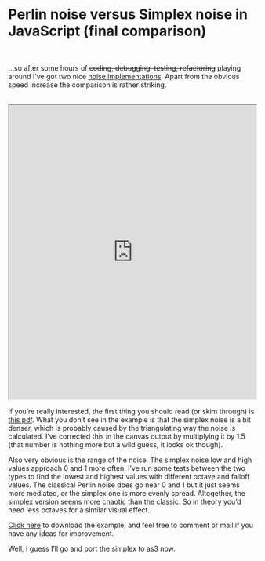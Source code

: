 <!--
  id: 448
  description: ...so after some hours of playing around I've got two nice noise implementations, one Perlin and one Simplex noise. Apart from the obvious speed increase the comparison is rather striking.
  date: 2010-05-12
  modified: 2020-05-31
  slug: perlin-noise-versus-simplex-noise-in-javascript-final-comparison
  type: post
  excerpt: <p>&#8230;so after some hours of coding, debugging, testing, refactoring playing around I&#8217;ve got two nice noise implementations. Apart from the obvious speed increase the comparison is rather striking.</p>
  categories: code, HTML, JavaScript
  tags: math, cool shit, noise
  metaKeyword: Simplex noise
  metaTitle: Perlin noise versus Simplex noise in JavaScript (final comparison)
  metaDescription: ...so after some hours of playing around I've got two nice noise implementations, one Perlin and one Simplex noise. Apart from the obvious speed increase the comparison is rather striking.
  inCv: 
  inPortfolio: 
  dateFrom: 
  dateTo: 
-->

# Perlin noise versus Simplex noise in JavaScript (final comparison)

<br />
<style type="text/css">
			.post canvas {
				border: 1px solid black;
				width: 200px;
				height: 200px;
			}
			ul#noisess {
				margin: 0px;
				padding: 0px;
				list-style: none;
			}
				ul#noisess li {
					float: left;
					overflow: hidden;
					width: 210px;
				}
			.clear {
				clear: both;
			}
		</style>
<p>&#8230;so after some hours of <del>coding, debugging, testing, refactoring</del> playing around I&#8217;ve got two nice <a href="/perlin-noise-in-javascript-comparisons/" title="Perlin noise comparisons">noise implementations</a>. Apart from the obvious speed increase the comparison is rather striking.</p>
<p><!--more--><br />
<iframe width="100%" height="600px" src="https://test.ronvalstar.nl/perlinAndSimplex/"></iframe></p>
<p>If you&#8217;re really interested, the first thing you should read (or skim through) is <a href="http://staffwww.itn.liu.se/~stegu/simplexnoise/simplexnoise.pdf" rel="external">this pdf</a>. What you don&#8217;t see in the example is that the simplex noise is a bit denser, which is probably caused by the triangulating way the noise is calculated. I&#8217;ve corrected this in the canvas output by multiplying it by 1.5 (that number is nothing more but a wild guess, it looks ok though).</p>
<p>Also very obvious is the range of the noise. The simplex noise low and high values approach 0 and 1 more often. I&#8217;ve run some tests between the two types to find the lowest and highest values with different octave and falloff values. The classical Perlin noise does go near 0 and 1 but it just seems more mediated, or the simplex one is more evenly spread. Altogether, the simplex version seems more chaotic than the classic. So in theory you&#8217;d need less octaves for a similar visual effect.</p>
<p><a href="https://res.cloudinary.com/dn1rmdjs5/image/upload/v1566568756/rv/perlinAndSimplex.rar">Click here</a> to download the example, and feel free to comment or mail if you have any ideas for improvement.</p>
<p>Well, I guess I&#8217;ll go and port the simplex to as3 now.</p>
